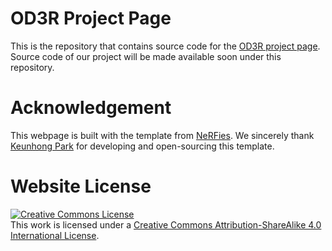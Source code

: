 # OD3R Project Page
This is the repository that contains source code for the [OD3R project page](https://eth-ait.github.io/OD3R). Source code of our project will be made available soon under this repository.

# Acknowledgement
This webpage is built with the template from [NeRFies](https://github.com/nerfies/nerfies.github.io). We sincerely thank <a href="https://keunhong.com/">Keunhong Park</a> for developing and open-sourcing this template.

# Website License
<a rel="license" href="http://creativecommons.org/licenses/by-sa/4.0/"><img alt="Creative Commons License" style="border-width:0" src="https://i.creativecommons.org/l/by-sa/4.0/88x31.png" /></a><br />This work is licensed under a <a rel="license" href="http://creativecommons.org/licenses/by-sa/4.0/">Creative Commons Attribution-ShareAlike 4.0 International License</a>.
